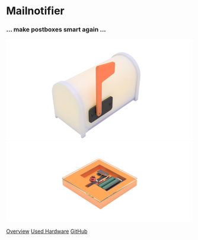 # Mailnotifier
### ... make postboxes smart again ...
![logo](images/mailnotifier_receiver.png)![logo](images/transmitter_render.png)

[Overview](#main)
[Used Hardware](https://iot-lab-minden.github.io/mailnotifier/#/?id=used-hardware)
[GitHub](https://github.com/IoT-Lab-Minden/mailnotifier)

